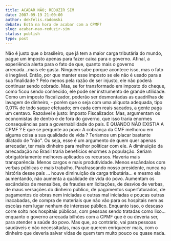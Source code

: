 ```yaml
---
title: ACABAR NÃO; REDUZIR SIM
date: 2007-09-19 21:00:00
author: dekfelis.radomski
debate: Está na hora de acabar com a CPMF?
slug: acabar-nao-reduzir-sim
status: publish 
type: post
---
```


Não é justo que o brasileiro, que já tem a maior carga tributária do mundo, pague um imposto apenas para fazer caixa para o governo. Afinal, a experiência alerta para o fato de que, quanto mais o governo arrecada...mais ele gasta. Ninguém sabe porque acontece isso, mas o fato é inegável. Então, por que manter esse imposto se ele não é usado para a sua finalidade ? Pelo menos pela razão de ser injusto, ele não poderá continuar sendo cobrado. Mas, se for transformado em imposto do cheque, como ficou sendo conhecido, ele pode ser instrumento de grande utilidade. Como um imposto fiscalizador, poderão ser desmontadas as quadrilhas de lavagem de dinheiro, - porém que o seja com uma alíquota adequada, tipo 0,01% de todo saque efetuado; em cada cem reais sacados, a gente paga um centavo. Razoável e justo: Imposto Fiscalizador. Mas, argumentam os economistas de dentro e de fora do governo, que isso traria enormes consequências para a governabilidade do país. E QUANDO NÃO EXISTIA A CPMF ? E que se pergunte ao povo: A cobrança da CMF melhorou em alguma coisa a sua qualidade de vida ? Teríamos um placar bastante dilatado de "não". Ou seja, esse é um argumento de quem quer apenas arrecadar, ter mais dinheiro para melhor politicar com ele. A diminuição da arrecadação no Brasil traria benefícios enormes a população. Seriam obrigatòriamente melhores aplicados os recursos. Haveria mais transparência. Menos cargos e mais produtividade. Menos escândalos com verbas públicas e mais trabalho. Parafraseando nosso presidente, nunca na história desse país ... houve diminuição da carga tributária... e mesmo ela aumentando, não aumenta a qualidade de vida do povo. Aumentam os escândalos de mensalões, de fraudes em licitações, de desvios de verbas, de maus versações do dinheiro público, de pagamentos superfaturados, de pagamentos de obras nem iniciadas e outras mal iniciadas e poucas outras inacabadas, de compra de materiais que não vão para os hospitais nem as escolas nem lugar nenhum de interesse público. Enquanto isso, o descaso corre solto nos hospitais públicos, com pessoas sendo tratadas como lixo... enquanto o governo arrecada bilhões com a CPMF que é ou deveria ser, para atender a saúde do povo. Mas que, ao contrário, vai para pessoas saudáveis e não necessitadas, mas que querem enriquecer mais, com o dinheiro que deveria salvar vidas de quem tem muito pouco ou quase nada.

